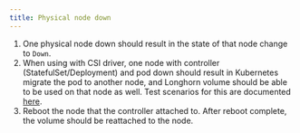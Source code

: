 ```yaml
---
title: Physical node down
---
```

1. One physical node down should result in the state of that node change to `Down`.
2. When using with CSI driver, one node with controller (StatefulSet/Deployment) and pod down should result in Kubernetes migrate the pod to another node, and Longhorn volume should be able to be used on that node as well. Test scenarios for this are documented [here](../improve-node-failure-handling/).
3. Reboot the node that the controller attached to. After reboot complete, the volume should be reattached to the node.
